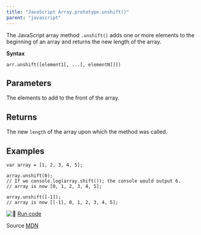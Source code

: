 ```yaml
---
title: "JavaScript Array.prototype.unshift()"
parent: "javascript"
---
```


The JavaScript array method `.unshift()` adds one or more elements to the beginning of an array and returns the new length of the array.

**Syntax**

    arr.unshift([element1[, ...[, elementN]]])

## Parameters

The elements to add to the front of the array.

## Returns

The new `length` of the array upon which the method was called.

## Examples

    var array = [1, 2, 3, 4, 5];

    array.unshift(0);
    // If we console.log(array.shift()); the console would output 6.
    // array is now [0, 1, 2, 3, 4, 5];

    array.unshift([-1]);
    // array is now [[-1], 0, 1, 2, 3, 4, 5];

![:rocket:](//forum.freecodecamp.com/images/emoji/emoji_one/rocket.png?v=2 ":rocket:") [Run code](https://repl.it/C2V3)

Source [MDN](https://developer.mozilla.org/en/docs/Web/JavaScript/Reference/Global_Objects/Array/unshift)

